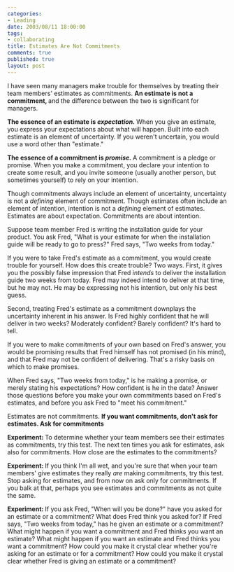 ```yaml
--- 
categories: 
- Leading
date: 2003/08/11 18:00:00
tags: 
- collaborating
title: Estimates Are Not Commitments
comments: true
published: true
layout: post
---
```


<p> I have seen many managers make trouble for themselves by treating their team members' estimates as commitments. <strong> An estimate is not a commitment, </strong> and the difference between the two is significant for managers. </p>
<p>
<strong> The essence of an estimate is <em>expectation.</em>
</strong> When you give an estimate, you express your expectations about what will happen. Built into each estimate is an element of uncertainty. If you weren't uncertain, you would use a word other than "estimate." </p>
<p>
<strong> The essence of a commitment is <em>promise.</em>
</strong> A commitment is a pledge or promise. When you make a commitment, you declare your intention to create some result, and you invite someone (usually another person, but sometimes yourself) to rely on your intention. </p>
<p> Though commitments always include an element of uncertainty, uncertainty is not a <em>defining</em> element of commitment. Though estimates often include an element of intention, intention is not a <em>defining</em> element of estimates. Estimates are about expectation. Commitments are about intention. </p>
<p> Suppose team member Fred is writing the installation guide for your product. You ask Fred, "What is your estimate for when the installation guide will be ready to go to press?" Fred says, "Two weeks from today." </p>
<p> If you were to take Fred's estimate as a commitment, you would create trouble for yourself. How does this create trouble? Two ways. First, it gives you the possibly false impression that Fred <em>intends</em> to deliver the installation guide two weeks from today. Fred may indeed intend to deliver at that time, but he may not. He may be expressing not his intention, but only his best guess. </p>
<p> Second, treating Fred's estimate as a commitment downplays the uncertainty inherent in his answer. Is Fred highly confident that he will deliver in two weeks? Moderately confident? Barely confident? It's hard to tell. </p>
<p> If you were to make commitments of your own based on Fred's answer, you would be promising results that Fred himself has not promised (in his mind), and that Fred may not be confident of delivering. That's a risky basis on which to make promises. </p>
<p> When Fred says, "Two weeks from today," is he making a promise, or merely stating his expectations? How confident is he in the date? Answer those questions before you make your own commitments based on Fred's estimates, and before you ask Fred to "meet his commitment." </p>
<p> Estimates are not commitments. <strong> If you want commitments, don't ask for estimates. Ask for commitments </strong>
</p>
<p>
<strong> Experiment: </strong> To determine whether your team members see their estimates as commitments, try this test. The next ten times you ask for estimates, ask also for commitments. How close are the estimates to the commitments? </p>
<p>
<strong> Experiment: </strong> If you think I'm all wet, and you're sure that when your team members' give estimates they really <em>are</em> making commitments, try this test. Stop asking for estimates, and from now on ask only for commitments. If you balk at that, perhaps you see estimates and commitments as not quite the same. </p>
<p>
<strong> Experiment: </strong> If you ask Fred, "When will you be done?" have you asked for an estimate or a commitment? What does Fred think you asked for? If Fred says, "Two weeks from today," has he given an estimate or a commitment? What might happen if you want a commitment and Fred thinks you want an estimate? What might happen if you want an estimate and Fred thinks you want a commitment? How could you make it crystal clear whether you're asking for an estimate or for a commitment? How could you make it crystal clear whether Fred is giving an estimate or a commitment? </p>
